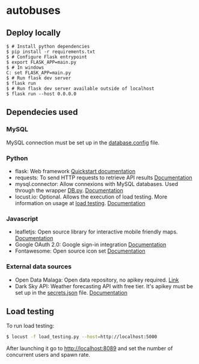 # autobuses

## Deploy locally

```
$ # Install python dependencies
$ pip install -r requirements.txt
$ # Configure Flask entrypoint
$ export FLASK_APP=main.py
$ # In windows
C: set FLASK_APP=main.py
$ # Run flask dev server
$ flask run
$ # Run flask dev server available outside of localhost
$ flask run --host 0.0.0.0
```

## Dependecies used

### MySQL

MySQL connection must be set up in the [database.config](database.config) file.

### Python

* flask: Web framework [Quickstart documentation](https://flask.palletsprojects.com/en/1.1.x/quickstart/)
* requests: To send HTTP requests to retrieve API results [Documentation](https://2.python-requests.org/en/master/)
* mysql.connector: Allow connexions with MySQL databases. Used through the wrapper [DB.py](utils/DB.py). [Documentation](https://dev.mysql.com/doc/connector-python/en/)
* locust.io: Optional. Allows the execution of load testing. More information on usage at [load testing](#load-testing). [Documentation](https://docs.locust.io/en/stable/)

### Javascript

* leafletjs: Open source library for interactive mobile friendly maps. [Documentation](https://leafletjs.com/reference-1.6.0.html)
* Google OAuth 2.0: Google sign-in integration [Documentation](https://developers.google.com/identity/sign-in/web/sign-in)
* Fontawesome: Open source icon set [Documentation](https://fontawesome.com/how-to-use/on-the-web/referencing-icons/basic-use)

### External data sources

* Open Data Malaga: Open data repository, no apikey required. [Link](https://datosabiertos.malaga.eu/)
* Dark Sky API: Weather forecasting API with free tier. It's apikey must be set up in the [secrets.json](secrets.json) file. [Documentation](https://darksky.net/dev/docs)

## Load testing
To run load testing:

```bash
$ locust -f load_testing.py --host=http://localhost:5000
```

After launching it go to [http://localhost:8089](http://localhost:8089) and set the number of concurrent users and spawn rate.
